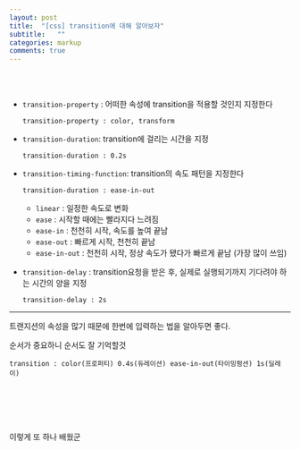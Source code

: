 ```yaml
---
layout: post
title:  "[css] transition에 대해 알아보자"
subtitle:   ""
categories: markup 
comments: true
---
```




<br>

<br>

* `transition-property` : 어떠한 속성에 transition을 적용할 것인지 지정한다

  ~~~
  transition-property : color, transform
  ~~~

* `transition-duration`: transition에 걸리는 시간을 지정

  ~~~
  transition-duration : 0.2s
  ~~~

* `transition-timing-function`: transition의 속도 패턴을 지정한다

  ~~~
  transition-duration : ease-in-out
  ~~~

  * `linear` : 일정한 속도로 변화
  * `ease` : 시작할 때에는 빨라지다 느려짐
  * `ease-in` : 천천히 시작, 속도를 높여 끝남
  * `ease-out` : 빠르게 시작, 천천히 끝남
  * `ease-in-out` : 천천히 시작, 정상 속도가 됐다가 빠르게 끝남 (가장 많이 쓰임)

* `transition-delay` : transition요청을 받은 후, 실제로 실행되기까지 기다려야 하는 시간의 양을 지정

  ~~~
  transition-delay : 2s
  ~~~

---

트랜지션의 속성을 많기 때문에 한번에 입력하는 법을 알아두면 좋다.

순서가 중요하니 순서도 잘 기억할것

~~~
transition : color(프로퍼티) 0.4s(듀레이션) ease-in-out(타이밍펑션) 1s(딜레이)
~~~



<br>

<br>

<br>

<br>





이렇게 또 하나 배웠군









